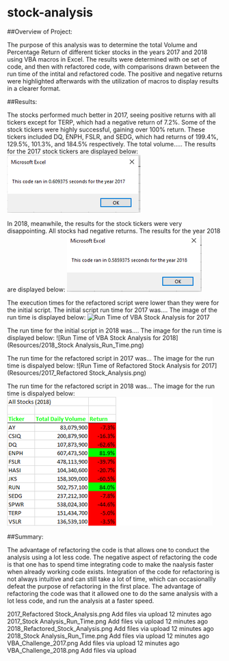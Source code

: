 # stock-analysis

##Overview of Project:

  The purpose of this analysis was to determine the total Volume and Percentage Return of different ticker stocks in the years 2017 and 2018 using VBA macros in Excel. The results were determined with oe set of code, and then with refactored code, with comparisons drawn between the run time of the intital and refactored code. The positive and negative returns were highlighted afterwards with the utilization of macros to display results in a clearer format. 

##Results:

  The stocks performed much better in 2017, seeing positive returns with all tickers except for TERP, which had a negative return of 7.2%. Some of the stock tickers were highly successful, gaining over 100% return. These tickers included DQ, ENPH, FSLR, and SEDG, which had returns of 199.4%, 129.5%, 101.3%, and 184.5% respectively. The total volume.....
The results for the 2017 stock tickers are displayed below:
                                                                                                                                                                                                                                                                                                                                                                                                    ![Results of VBA Stock Analysis for 2017](Resources/VBA_Challenge_2017.png)
  
  In 2018, meanwhile, the results for the stock tickers were very disappointing. All stocks had negative returns. The results for the year 2018 are displayed below:
                                                                                                                                                                                                                                                                                                                                                                                                    ![Results of VBA Stock Analysis for 2018](Resources/VBA_Challenge_2018.png)
              
  The execution times for the refactored script were lower than they were for the initial script. The initial script run time for 2017 was.... The image of the run time is displayed below: ![Run Time of VBA Stock Analysis for 2017](Resources/2017_Stock_Analysis_Run_Time.png)

  The run time for the initial script in 2018 was.... The image for the run time is displayed below:
                                                                                                                                                                                                                 ![Run Time of VBA Stock Analysis for 2018](Resources/2018_Stock Analysis_Run_Time.png)

  The run time for the refactored script in 2017 was... The image for the run time is dispalyed below:
                                                                                                                                                                                                                ![Run Time of Refactored Stock Analysis for 2017](Resources/2017_Refactored Stock_Analysis.png)

  The run time for the refactored script in 2018 was... The image for the run time is dispalyed below:
                                                                                                                                                                                                                ![Run Time of Refactored VBA Stock Analysis for 2018](Resources/2018_Refactored_Stock_Analysis.png)


##Summary:

 The advantage of refactoring the code is that allows one to conduct the analysis using a lot less code. The negative aspect of refactoring the code is that one has to spend time integrating code to make the naalysis faster when already working code exists. Integration of the code for refactoring is not always intuitive and can still take a lot of time, which can occasionallly defeat the purpose of refactoring in the first place. The advantage of refactoring the code was that it allowed one to do the same analysis with a lot less code, and run the analysis at a faster speed.
 
 
 
2017_Refactored Stock_Analysis.png
Add files via upload
12 minutes ago
2017_Stock Analysis_Run_Time.png
Add files via upload
12 minutes ago
2018_Refactored_Stock_Analysis.png
Add files via upload
12 minutes ago
2018_Stock Analysis_Run_Time.png
Add files via upload
12 minutes ago
VBA_Challenge_2017.png
Add files via upload
12 minutes ago
VBA_Challenge_2018.png
Add files via upload
